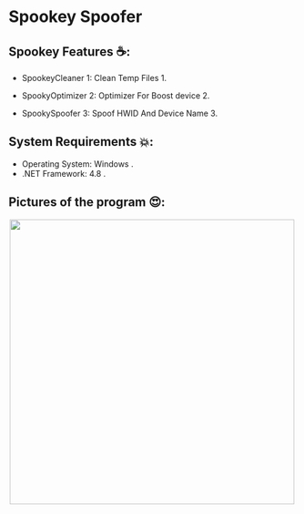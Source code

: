 # Spookey Spoofer

## Spookey Features ☕:
- SpookeyCleaner 1: Clean Temp Files 1.
- SpookyOptimizer 2: Optimizer For Boost device 2.

- SpookySpoofer 3: Spoof HWID And Device Name 3.

## System Requirements 💥:
- Operating System: Windows .
- .NET Framework: 4.8 .

## Pictures of the program 😍:
<p align="center">
<a href="#"><img src="https://github.com/M6YR/Spookey-Spoofer/assets/117858901/13652705-b7d0-426e-93fe-8364236e5eb5" height="500"></a>
</p>
